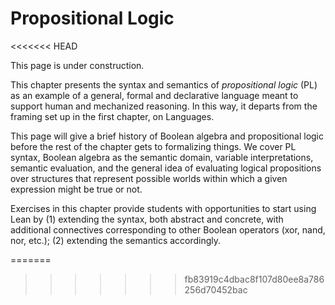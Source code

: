 # Propositional Logic
<<<<<<< HEAD

This page is under construction. 

This chapter presents the syntax and semantics of *propositional logic*
(PL) as an example of a general, formal and declarative language meant to
support human and mechanized reasoning. In this way, it departs from the
framing set up in the first chapter, on Languages.

This page will give a brief history of Boolean algebra and propositional
logic before the rest of the chapter gets to formalizing things. We cover
PL syntax, Boolean algebra as the semantic domain, variable interpretations,
semantic evaluation, and the general idea of evaluating logical propositions
over structures that represent possible worlds within which a given expression
might be true or not.

Exercises in this chapter provide students with opportunities to start using
Lean by (1) extending the syntax, both abstract and concrete, with additional
connectives corresponding to other Boolean operators (xor, nand, nor, etc.);
(2) extending the semantics accordingly.

=======
>>>>>>> fb83919c4dbac8f107d80ee8a786256d70452bac

